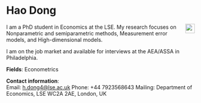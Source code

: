 # Hao Dong

<img align="right" src="https://octodex.github.com/images/yaktocat.png" width="25" height="25">

I am a PhD student in Economics at the LSE. My research focuses on Nonparametric and semiparametric methods, Measurement error models, and High-dimensional models.

I am on the job market and available for interviews at the AEA/ASSA in Philadelphia. 

**Fields**: Econometrics

**Contact information**:  
Email: h.dong4@lse.ac.uk 
Phone: +44 7923568643 
Mailing: Department of Economics, LSE
WC2A 2AE, London, UK
